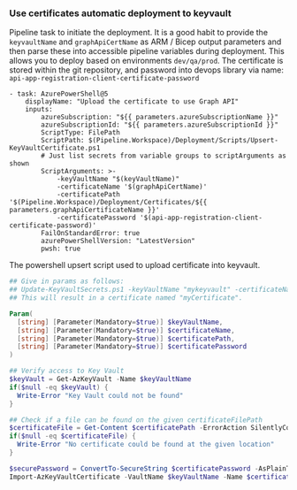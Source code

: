 ### Use certificates automatic deployment to keyvault


Pipeline task to initiate the deployment. It is a good habit to provide the `keyvaultName` and `graphApiCertName` as ARM / Bicep output parameters and then parse these into accessible pipeline variables during deployment. This allows you to deploy based on environments `dev/qa/prod`. The certificate is stored within the git repository, and password into devops library via name: `api-app-registration-client-certificate-password`

``` Yml
- task: AzurePowerShell@5
    displayName: "Upload the certificate to use Graph API"
    inputs:
        azureSubscription: "${{ parameters.azureSubscriptionName }}"
        azureSubscriptionId: "${{ parameters.azureSubscriptionId }}"
        ScriptType: FilePath
        ScriptPath: $(Pipeline.Workspace)/Deployment/Scripts/Upsert-KeyVaultCertificate.ps1
        # Just list secrets from variable groups to scriptArguments as shown
        ScriptArguments: >-
            -keyVaultName "$(keyVaultName)"
            -certificateName '$(graphApiCertName)'
            -certificatePath '$(Pipeline.Workspace)/Deployment/Certificates/${{ parameters.graphApiCertificateName }}'
            -certificatePassword '$(api-app-registration-client-certificate-password)'
        FailOnStandardError: true
        azurePowerShellVersion: "LatestVersion"
        pwsh: true
 ```
 
 The powershell upsert script used to upload certificate into keyvault.
```powershell
## Give in params as follows:
## Update-KeyVaultSecrets.ps1 -keyVaultName "mykeyvault" -certificateName "myCertificate" -certificatePath "pathToCertificate" -certificatePassword "password"
## This will result in a certificate named "myCertificate".

Param(
  [string] [Parameter(Mandatory=$true)] $keyVaultName,
  [string] [Parameter(Mandatory=$true)] $certificateName,
  [string] [Parameter(Mandatory=$true)] $certificatePath,
  [string] [Parameter(Mandatory=$true)] $certificatePassword
)

## Verify access to Key Vault
$keyVault = Get-AzKeyVault -Name $keyVaultName
if($null -eq $keyVault) {
  Write-Error "Key Vault could not be found"
}

## Check if a file can be found on the given certificateFilePath
$certificateFile = Get-Content $certificatePath -ErrorAction SilentlyContinue
if($null -eq $certificateFile) {
  Write-Error "No certificate could be found at the given location"
}

$securePassword = ConvertTo-SecureString $certificatePassword -AsPlainText -Force
Import-AzKeyVaultCertificate -VaultName $keyVaultName -Name $certificateName -FilePath $certificatePath -Password $securePassword
```
                                
